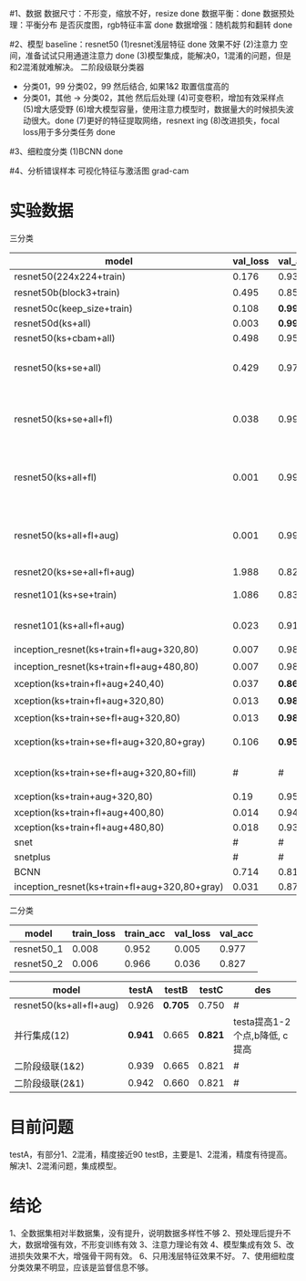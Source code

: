 
#1、数据
数据尺寸：不形变，缩放不好，resize done
数据平衡：done
数据预处理：平衡分布 是否灰度图，rgb特征丰富 done 
数据增强：随机裁剪和翻转 done

#2、模型
baseline：resnet50
(1)resnet浅层特征 done 效果不好
(2)注意力 空间，准备试试只用通道注意力 done 
(3)模型集成，能解决0，1混淆的问题，但是和2混淆就难解决。 二阶段级联分类器
* 分类01，99 
  分类02，99  然后结合, 如果1&2 取置信度高的
* 分类01，其他 -> 分类02，其他
然后后处理
(4)可变卷积，增加有效采样点
(5)增大感受野
(6)增大模型容量，使用注意力模型时，数据量大的时候损失波动很大。done
(7)更好的特征提取网络，resnext ing
(8)改进损失，focal loss用于多分类任务 done

#3、细粒度分类
(1)BCNN done

#4、分析错误样本
可视化特征与激活图 grad-cam


# 实验数据

三分类

| model | val_loss | val_acc | test(32130) | testA(3257) | testB(200) | testC(56) | description |
| --- | --- | --- | --- | --- | --- | --- | --- |
| resnet50(224x224+train) | 0.176 | 0.939 | 0.936 | 0.863 | 0.705 | 0.893 | baseline |
| resnet50b(block3+train) | 0.495 | 0.858 | 0.853 | 0.202 | 0.304 | **0.964** | 偶然性 |
| resnet50c(keep_size+train) | 0.108 | **0.996** | **0.955** | **0.896** | 0.600 | **0.964** | # |
| resnet50d(ks+all) | 0.003 | **0.999** | **0.999** | 0.798 | 0.515 | **0.946** |
| resnet50(ks+cbam+all) | 0.498 | 0.955 | 0.956 | 0.460 | 0.385 | 0.625 |
| resnet50(ks+se+all) | 0.429 | 0.977 | 0.978 | **0.896** | 0.600 | **0.964** | 泛化性能差,没有学到通用特征 |
| resnet50(ks+se+all+fl) | 0.038 | 0.997 | 0.990 | **0.889** | 0.575 | **0.911** | 增强hard样本损失,能提高hard样本分对置信度 |
| resnet50(ks+all+fl) | 0.001 | 0.998 | 0.998 | **0.891** | 0.580 | **0.964** | 增强hard样本损失,能提高hard样本分对置信度 |
| resnet50(ks+all+fl+aug) | 0.001 | 0.998 | 0.998 | **0.926** | 0.705 | 0.750 | 增强hard样本损失,能提高hard样本分对置信度 |
| resnet20(ks+se+all+fl+aug) | 1.988 | 0.827 | # | 0.6875 | # | # |
| resnet101(ks+se+train) | 1.086 | 0.836 | 0.920 | **0.830** | **0.840** | 0.500 | 增大模型容量 |
| resnet101(ks+all+fl+aug) | 0.023 | 0.910 | # | 0.928 | 0.685 | 0.589 | 能提高1个点 |
| inception_resnet(ks+train+fl+aug+320,80) | 0.007 | 0.988 | # | 0.971 | 0.750 | 0.929 | testA提高 |
| inception_resnet(ks+train+fl+aug+480,80) | 0.007 | 0.988 | # | 0.971 | 0.750 | 0.929 | testA提高 |
| xception(ks+train+fl+aug+240,40) | 0.037 | **0.863** | # | **0.876** | 0.670 | **0.911** | testA提高 |
| xception(ks+train+fl+aug+320,80) | 0.013 | **0.984** | # | **0.971** | 0.745 | **0.946** | testA提高 |
| xception(ks+train+se+fl+aug+320,80) | 0.013 | **0.984** | # | **0.969** | 0.710 | **0.964** | se后 |
| xception(ks+train+se+fl+aug+320,80+gray) | 0.106 | **0.956** | low | # | # | # | 灰度图效果不好 |
| xception(ks+train+se+fl+aug+320,80+fill) | # | # | low | # | # | # | 填充效果不好 |
| xception(ks+train+aug+320,80) | 0.19 | 0.952 | # | **0.975** | 0.715 | 0.571 | 没fl |
| xception(ks+train+fl+aug+400,80) | 0.014 | 0.947 | # | 0.961 | 0.745 | 0.839 | # |
| xception(ks+train+fl+aug+480,80) | 0.018 | 0.938 | # | 0.951 | 0.730 | 0.768 | # |
| snet | # | # |
| snetplus | # | # |
| BCNN | 0.714 | 0.814 | 
| inception_resnet(ks+train+fl+aug+320,80+gray) | 0.031 | 0.874 | # | 0.894 | 0.660 | 0.589 | # |

二分类

| model | train_loss | train_acc | val_loss | val_acc | 
| --- | --- | --- | --- | --- |
|resnet50_1|0.008|0.952|0.005|0.977|
|resnet50_2|0.006|0.966|0.036|0.827|


| model | testA | testB | testC | des |
| --- | --- | --- | --- | --- |
| resnet50(ks+all+fl+aug) | 0.926 | **0.705** | 0.750 | # |
| 并行集成(12) | **0.941** | 0.665 | **0.821** | testa提高1-2个点,b降低, c提高 |
| 二阶段级联(1&2) | 0.939 | 0.665 | 0.821 | # |
| 二阶段级联(2&1) | 0.942 | 0.660 | 0.821 | # |


# 目前问题
 
testA，有部分1、2混淆，精度接近90
testB，主要是1、2混淆，精度有待提高。
解决1、2混淆问题，集成模型。

# 结论
1、全数据集相对半数据集，没有提升，说明数据多样性不够
2、预处理后提升不大，数据增强有效，不形变训练有效
3、注意力理论有效
4、模型集成有效
5、改进损失效果不大，增强骨干网有效。
6、只用浅层特征效果不好。
7、使用细粒度分类效果不明显，应该是监督信息不够。

